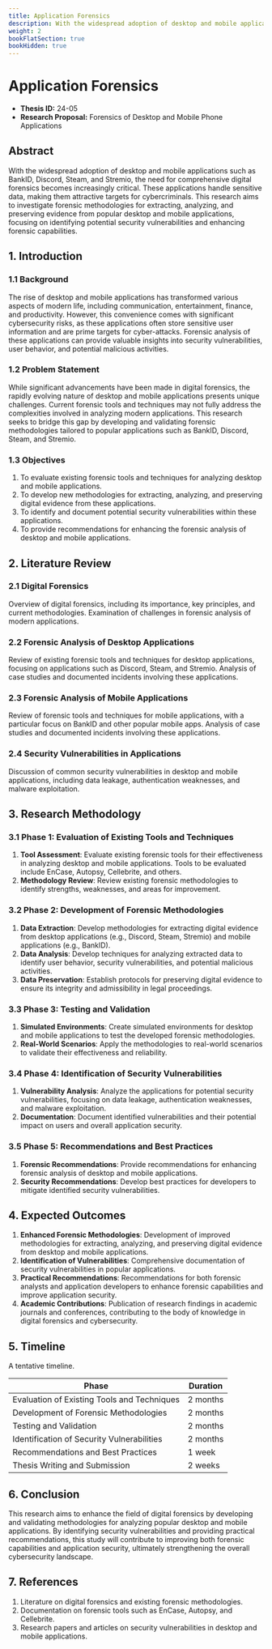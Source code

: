```yaml
---
title: Application Forensics
description: With the widespread adoption of desktop and mobile applications such as BankID, Discord, Steam, and Stremio, the need for comprehensive digital forensics becomes increasingly critical. These applications handle sensitive data, making them attractive targets for cybercriminals. This research aims to investigate forensic methodologies for extracting, analyzing, and preserving evidence from popular desktop and mobile applications, focusing on identifying potential security vulnerabilities and enhancing forensic capabilities.
weight: 2
bookFlatSection: true
bookHidden: true
---
```


# Application Forensics

- **Thesis ID:** 24-05
- **Research Proposal:** Forensics of Desktop and Mobile Phone Applications

## Abstract

With the widespread adoption of desktop and mobile applications such as BankID, Discord, Steam, and Stremio, the need for comprehensive digital forensics becomes increasingly critical. These applications handle sensitive data, making them attractive targets for cybercriminals. This research aims to investigate forensic methodologies for extracting, analyzing, and preserving evidence from popular desktop and mobile applications, focusing on identifying potential security vulnerabilities and enhancing forensic capabilities.

## 1. Introduction

### 1.1 Background

The rise of desktop and mobile applications has transformed various aspects of modern life, including communication, entertainment, finance, and productivity. However, this convenience comes with significant cybersecurity risks, as these applications often store sensitive user information and are prime targets for cyber-attacks. Forensic analysis of these applications can provide valuable insights into security vulnerabilities, user behavior, and potential malicious activities.

### 1.2 Problem Statement

While significant advancements have been made in digital forensics, the rapidly evolving nature of desktop and mobile applications presents unique challenges. Current forensic tools and techniques may not fully address the complexities involved in analyzing modern applications. This research seeks to bridge this gap by developing and validating forensic methodologies tailored to popular applications such as BankID, Discord, Steam, and Stremio.

### 1.3 Objectives

1. To evaluate existing forensic tools and techniques for analyzing desktop and mobile applications.
2. To develop new methodologies for extracting, analyzing, and preserving digital evidence from these applications.
3. To identify and document potential security vulnerabilities within these applications.
4. To provide recommendations for enhancing the forensic analysis of desktop and mobile applications.

## 2. Literature Review

### 2.1 Digital Forensics

Overview of digital forensics, including its importance, key principles, and current methodologies. Examination of challenges in forensic analysis of modern applications.

### 2.2 Forensic Analysis of Desktop Applications

Review of existing forensic tools and techniques for desktop applications, focusing on applications such as Discord, Steam, and Stremio. Analysis of case studies and documented incidents involving these applications.

### 2.3 Forensic Analysis of Mobile Applications

Review of forensic tools and techniques for mobile applications, with a particular focus on BankID and other popular mobile apps. Analysis of case studies and documented incidents involving these applications.

### 2.4 Security Vulnerabilities in Applications

Discussion of common security vulnerabilities in desktop and mobile applications, including data leakage, authentication weaknesses, and malware exploitation.

## 3. Research Methodology

### 3.1 Phase 1: Evaluation of Existing Tools and Techniques

1. **Tool Assessment**: Evaluate existing forensic tools for their effectiveness in analyzing desktop and mobile applications. Tools to be evaluated include EnCase, Autopsy, Cellebrite, and others.
2. **Methodology Review**: Review existing forensic methodologies to identify strengths, weaknesses, and areas for improvement.

### 3.2 Phase 2: Development of Forensic Methodologies

1. **Data Extraction**: Develop methodologies for extracting digital evidence from desktop applications (e.g., Discord, Steam, Stremio) and mobile applications (e.g., BankID).
2. **Data Analysis**: Develop techniques for analyzing extracted data to identify user behavior, security vulnerabilities, and potential malicious activities.
3. **Data Preservation**: Establish protocols for preserving digital evidence to ensure its integrity and admissibility in legal proceedings.

### 3.3 Phase 3: Testing and Validation

1. **Simulated Environments**: Create simulated environments for desktop and mobile applications to test the developed forensic methodologies.
2. **Real-World Scenarios**: Apply the methodologies to real-world scenarios to validate their effectiveness and reliability.

### 3.4 Phase 4: Identification of Security Vulnerabilities

1. **Vulnerability Analysis**: Analyze the applications for potential security vulnerabilities, focusing on data leakage, authentication weaknesses, and malware exploitation.
2. **Documentation**: Document identified vulnerabilities and their potential impact on users and overall application security.

### 3.5 Phase 5: Recommendations and Best Practices

1. **Forensic Recommendations**: Provide recommendations for enhancing forensic analysis of desktop and mobile applications.
2. **Security Recommendations**: Develop best practices for developers to mitigate identified security vulnerabilities.

## 4. Expected Outcomes

1. **Enhanced Forensic Methodologies**: Development of improved methodologies for extracting, analyzing, and preserving digital evidence from desktop and mobile applications.
2. **Identification of Vulnerabilities**: Comprehensive documentation of security vulnerabilities in popular applications.
3. **Practical Recommendations**: Recommendations for both forensic analysts and application developers to enhance forensic capabilities and improve application security.
4. **Academic Contributions**: Publication of research findings in academic journals and conferences, contributing to the body of knowledge in digital forensics and cybersecurity.

## 5. Timeline

A tentative timeline.

| Phase                        | Duration   |
|------------------------------|------------|
| Evaluation of Existing Tools and Techniques | 2 months   |
| Development of Forensic Methodologies | 2 months   |
| Testing and Validation       | 2 months   |
| Identification of Security Vulnerabilities | 2 months   |
| Recommendations and Best Practices | 1 week   |
| Thesis Writing and Submission| 2 weeks    |

## 6. Conclusion

This research aims to enhance the field of digital forensics by developing and validating methodologies for analyzing popular desktop and mobile applications. By identifying security vulnerabilities and providing practical recommendations, this study will contribute to improving both forensic capabilities and application security, ultimately strengthening the overall cybersecurity landscape.

## 7. References

1. Literature on digital forensics and existing forensic methodologies.
2. Documentation on forensic tools such as EnCase, Autopsy, and Cellebrite.
3. Research papers and articles on security vulnerabilities in desktop and mobile applications.
